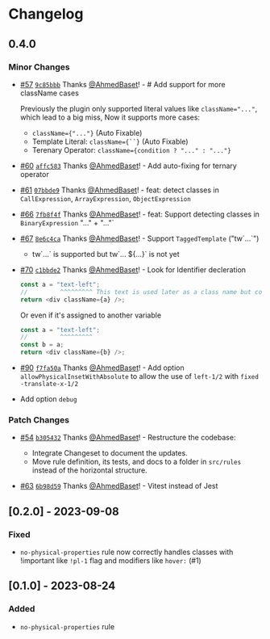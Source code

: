 # Changelog

## 0.4.0

### Minor Changes

- [#57](https://github.com/AhmedBaset/eslint-plugin-rtl-friendly/pull/57) [`9c85bbb`](https://github.com/AhmedBaset/eslint-plugin-rtl-friendly/commit/9c85bbb0e288ade8a470282ab7a63c6f52bab613) Thanks [@AhmedBaset](https://github.com/AhmedBaset)! - # Add support for more className cases

  Previously the plugin only supported literal values like `className="..."`, which lead to a big miss, Now it supports more cases:

  - `className={"..."}` (Auto Fixable)
  - Template Literal: ` className={``} ` (Auto Fixable)
  - Terenary Operator: `className={condition ? "..." : "..."}`

- [#60](https://github.com/AhmedBaset/eslint-plugin-rtl-friendly/pull/60) [`affc583`](https://github.com/AhmedBaset/eslint-plugin-rtl-friendly/commit/affc583c48778feea27ff068eaa7ae068e8920c3) Thanks [@AhmedBaset](https://github.com/AhmedBaset)! - Add auto-fixing for ternary operator

- [#61](https://github.com/AhmedBaset/eslint-plugin-rtl-friendly/pull/61) [`07bbde9`](https://github.com/AhmedBaset/eslint-plugin-rtl-friendly/commit/07bbde9c715792954c5af91f7426bda66bea5bf7) Thanks [@AhmedBaset](https://github.com/AhmedBaset)! - feat: detect classes in `CallExpression`, `ArrayExpression`, `ObjectExpression`

- [#66](https://github.com/AhmedBaset/eslint-plugin-rtl-friendly/pull/66) [`7fb8f4f`](https://github.com/AhmedBaset/eslint-plugin-rtl-friendly/commit/7fb8f4f7b806c79a8e892632e4321ec6a575149b) Thanks [@AhmedBaset](https://github.com/AhmedBaset)! - feat: Support detecting classes in `BinaryExpression` "..." + "..."`

- [#67](https://github.com/AhmedBaset/eslint-plugin-rtl-friendly/pull/67) [`8e6c4ca`](https://github.com/AhmedBaset/eslint-plugin-rtl-friendly/commit/8e6c4ca519e66611262732e6dbaa5179b1f30980) Thanks [@AhmedBaset](https://github.com/AhmedBaset)! - Support `TaggedTemplate` ("tw\`...`")

  - tw\`...\` is supported but tw\`... ${...}\` is not yet

- [#70](https://github.com/AhmedBaset/eslint-plugin-rtl-friendly/pull/70) [`c1bbde2`](https://github.com/AhmedBaset/eslint-plugin-rtl-friendly/commit/c1bbde25668f3ff8b494a2d47a362aa6c3b717cf) Thanks [@AhmedBaset](https://github.com/AhmedBaset)! - Look for Identifier decleration

  ```js
  const a = "text-left";
  //         ^^^^^^^^^ This text is used later as a class name but contains physical properties such as "text-left". It's better to use logical properties like "test-start" for improved RTL support.
  return <div className={a} />;
  ```

  Or even if it's assigned to another variable

  ```js
  const a = "text-left";
  //         ^^^^^^^^^
  const b = a;
  return <div className={b} />;
  ```

- [#90](https://github.com/AhmedBaset/eslint-plugin-rtl-friendly/pull/90) [`f7fa50a`](https://github.com/AhmedBaset/eslint-plugin-rtl-friendly/commit/f7fa50a8bab6f1ca648c270c6abb745cb1118566) Thanks [@AhmedBaset](https://github.com/AhmedBaset)! - Add option `allowPhysicalInsetWithAbsolute` to allow the use of `left-1/2` with `fixed -translate-x-1/2`

- Add option `debug`

### Patch Changes

- [#54](https://github.com/AhmedBaset/eslint-plugin-rtl-friendly/pull/54) [`b305432`](https://github.com/AhmedBaset/eslint-plugin-rtl-friendly/commit/b305432125e5b911085cc6c1ade88cb2ea3f8111) Thanks [@AhmedBaset](https://github.com/AhmedBaset)! - Restructure the codebase:

  - Integrate Changeset to document the updates.
  - Move rule definition, its tests, and docs to a folder in `src/rules` instead of the horizontal structure.

- [#63](https://github.com/AhmedBaset/eslint-plugin-rtl-friendly/pull/63) [`6b98d59`](https://github.com/AhmedBaset/eslint-plugin-rtl-friendly/commit/6b98d5904908fb023c763393a3f66e0836c20700) Thanks [@AhmedBaset](https://github.com/AhmedBaset)! - Vitest instead of Jest

## [0.2.0] - 2023-09-08

### Fixed

- `no-physical-properties` rule now correctly handles classes with !important like `!pl-1` flag and modifiers like `hover:` (#1)

## [0.1.0] - 2023-08-24

### Added

- `no-physical-properties` rule
